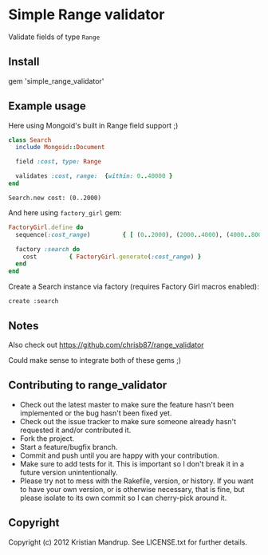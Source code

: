 # Simple Range validator

Validate fields of type `Range`

## Install

gem 'simple_range_validator'

## Example usage

Here using Mongoid's built in Range field support ;)

```ruby
class Search
  include Mongoid::Document

  field :cost, type: Range

  validates :cost, range:  {within: 0..40000 }
end
```

`Search.new cost: (0..2000)`

And here using `factory_girl` gem:

```ruby
FactoryGirl.define do
  sequence(:cost_range)         { [ (0..2000), (2000..4000), (4000..8000) ].sample }

  factory :search do
    cost         { FactoryGirl.generate(:cost_range) }
  end
end
```

Create a Search instance via factory (requires Factory Girl macros enabled):

`create :search`

## Notes

Also check out https://github.com/chrisb87/range_validator

Could make sense to integrate both of these gems ;)

## Contributing to range_validator
 
* Check out the latest master to make sure the feature hasn't been implemented or the bug hasn't been fixed yet.
* Check out the issue tracker to make sure someone already hasn't requested it and/or contributed it.
* Fork the project.
* Start a feature/bugfix branch.
* Commit and push until you are happy with your contribution.
* Make sure to add tests for it. This is important so I don't break it in a future version unintentionally.
* Please try not to mess with the Rakefile, version, or history. If you want to have your own version, or is otherwise necessary, that is fine, but please isolate to its own commit so I can cherry-pick around it.

## Copyright

Copyright (c) 2012 Kristian Mandrup. See LICENSE.txt for
further details.

